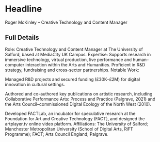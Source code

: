 # Headline
Roger McKinley – Creative Technology and Content Manager

## Full Details
Role: Creative Technology and Content Manager at The University of Salford, based at MediaCity UK Campus.
Expertise: Supports research in immersive technology, virtual production, live performance and human–computer interaction within the Arts and Humanities. Proficient in R&D strategy, fundraising and cross-sector partnerships.
Notable Work:

Managed R&D projects and secured funding (£30K–£2M) for digital innovation in cultural settings.

Authored and co-authored key publications on artistic research, including Collaborative Performance Arts: Process and Practice (Palgrave, 2021) and the Arts Council–commissioned Digital Ecology of the North West (2010).

Developed FACTLab, an incubator for speculative research at the Foundation for Art and Creative Technology (FACT), and designed the artplayer.tv online video platform.
Affiliations: The University of Salford; Manchester Metropolitan University (School of Digital Arts, RiFT Programme); FACT; Arts Council England; Palgrave.